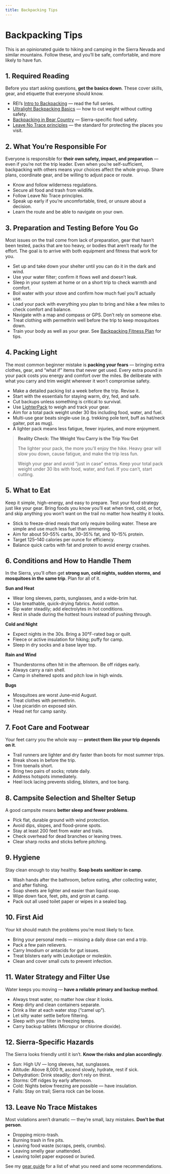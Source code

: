 ```yaml
---
title: Backpacking Tips
---
```


# Backpacking Tips

This is an opinionated guide to hiking and camping in the Sierra Nevada and similar mountains. Follow these, and you’ll be safe, comfortable, and more likely to have fun.

## 1. Required Reading

Before you start asking questions, **get the basics down**. These cover skills, gear, and etiquette that everyone should know.

- REI’s [Intro to Backpacking](https://www.rei.com/learn/series/intro-to-backpacking) — read the full series.
- [Ultralight Backpacking Basics](https://www.rei.com/learn/expert-advice/ultralight-backpacking.html) — how to cut weight without cutting safety.
- [Backpacking in Bear Country](https://www.rei.com/learn/expert-advice/backpacking-in-bear-country.html) — Sierra-specific food safety.
- [Leave No Trace principles](https://lnt.org/why/7-principles/) — the standard for protecting the places you visit.

## 2. What You’re Responsible For

Everyone is responsible for **their own safety, impact, and preparation** — even if you’re not the trip leader. Even when you’re self-sufficient, backpacking with others means your choices affect the whole group. Share plans, coordinate gear, and be willing to adjust pace or route.

- Know and follow wilderness regulations.
- Secure all food and trash from wildlife.
- Follow Leave No Trace principles.
- Speak up early if you’re uncomfortable, tired, or unsure about a decision.
- Learn the route and be able to navigate on your own.

## 3. Preparation and Testing Before You Go

Most issues on the trail come from lack of preparation, gear that hasn’t been tested, packs that are too heavy, or bodies that aren’t ready for the effort. The goal is to arrive with both equipment and fitness that work for you.

- Set up and take down your shelter until you can do it in the dark and wind.  
- Use your water filter; confirm it flows well and doesn’t leak.  
- Sleep in your system at home or on a short trip to check warmth and comfort.  
- Boil water with your stove and confirm how much fuel you’ll actually use.  
- Load your pack with everything you plan to bring and hike a few miles to check comfort and balance.  
- Navigate with a map and compass or GPS. Don’t rely on someone else.  
- Treat clothing with permethrin well before the trip to keep mosquitoes down.  
- Train your body as well as your gear. See [Backpacking Fitness Plan](fitness.md) for tips.  

## 4. Packing Light

The most common beginner mistake is **packing your fears** — bringing extra clothes, gear, and “what if” items that never get used. Every extra pound in your pack costs you energy and comfort over the miles. Be deliberate with what you carry and trim weight wherever it won’t compromise safety.

- Make a detailed packing list a week before the trip. Revise it.
- Start with the essentials for staying warm, dry, fed, and safe.
- Cut backups unless something is critical to survival.
- Use [LighterPack](https://lighterpack.com) to weigh and track your gear.
- Aim for a total pack weight under 30 lbs including food, water, and fuel.
- Multi-use gear beats single-use (e.g. trekking pole tent, buff as hat/neck gaiter, pot as mug).
- A lighter pack means less fatigue, fewer injuries, and more enjoyment.

> **Reality Check: The Weight You Carry is the Trip You Get**
>
> The lighter your pack, the more you’ll enjoy the hike. Heavy gear will slow you down, cause fatigue, and make the trip less fun.
>
> Weigh your gear and avoid “just in case” extras. Keep your total pack weight under 30 lbs with food, water, and fuel. If you can’t, start cutting.

## 5. What to Eat

Keep it simple, high-energy, and easy to prepare. Test your food strategy just like your gear. Bring foods you know you’ll eat when tired, cold, or hot, and skip anything you won’t want on the trail no matter how healthy it looks.

- Stick to freeze-dried meals that only require boiling water. These are simple and use much less fuel than simmering.  
- Aim for about 50–55% carbs, 30–35% fat, and 10–15% protein.  
- Target 125–140 calories per ounce for efficiency.  
- Balance quick carbs with fat and protein to avoid energy crashes.  

## 6. Conditions and How to Handle Them

In the Sierra, you’ll often get **strong sun, cold nights, sudden storms, and mosquitoes in the same trip**. Plan for all of it.

**Sun and Heat**
- Wear long sleeves, pants, sunglasses, and a wide-brim hat.
- Use breathable, quick-drying fabrics. Avoid cotton.
- Sip water steadily; add electrolytes in hot conditions.
- Rest in shade during the hottest hours instead of pushing through.

**Cold and Night**
- Expect nights in the 30s. Bring a 30°F-rated bag or quilt.
- Fleece or active insulation for hiking; puffy for camp.
- Sleep in dry socks and a base layer top.

**Rain and Wind**
- Thunderstorms often hit in the afternoon. Be off ridges early.
- Always carry a rain shell.
- Camp in sheltered spots and pitch low in high winds.

**Bugs**
- Mosquitoes are worst June–mid August.
- Treat clothes with permethrin.
- Use picaridin on exposed skin.
- Head net for camp sanity.

## 7. Foot Care and Footwear

Your feet carry you the whole way — **protect them like your trip depends on it**.

- Trail runners are lighter and dry faster than boots for most summer trips.
- Break shoes in before the trip.
- Trim toenails short.
- Bring two pairs of socks; rotate daily.
- Address hotspots immediately.
- Heel lock lacing prevents sliding, blisters, and toe bang.

## 8. Campsite Selection and Shelter Setup

A good campsite means **better sleep and fewer problems**.

- Pick flat, durable ground with wind protection.
- Avoid dips, slopes, and flood-prone spots.
- Stay at least 200 feet from water and trails.
- Check overhead for dead branches or leaning trees.
- Clear sharp rocks and sticks before pitching.

## 9. Hygiene

Stay clean enough to stay healthy. **Soap beats sanitizer in camp**.

- Wash hands after the bathroom, before eating, after collecting water, and after fishing.
- Soap sheets are lighter and easier than liquid soap.
- Wipe down face, feet, pits, and groin at camp.
- Pack out all used toilet paper or wipes in a sealed bag.

## 10. First Aid

Your kit should match the problems you’re most likely to face.

- Bring your personal meds — missing a daily dose can end a trip.
- Pack a few pain relievers.
- Carry Imodium or antacids for gut issues.
- Treat blisters early with Leukotape or moleskin.
- Clean and cover small cuts to prevent infection.

## 11. Water Strategy and Filter Use

Water keeps you moving — **have a reliable primary and backup method**.

- Always treat water, no matter how clear it looks.
- Keep dirty and clean containers separate.
- Drink a liter at each water stop (“camel up”).
- Let silty water settle before filtering.
- Sleep with your filter in freezing temps.
- Carry backup tablets (Micropur or chlorine dioxide).

## 12. Sierra-Specific Hazards

The Sierra looks friendly until it isn’t. **Know the risks and plan accordingly**.

- Sun: High UV — long sleeves, hat, sunglasses.
- Altitude: Above 8,000 ft, ascend slowly, hydrate, rest if sick.
- Dehydration: Drink steadily; don’t rely on thirst.
- Storms: Off ridges by early afternoon.
- Cold: Nights below freezing are possible — have insulation.
- Falls: Stay on trail; Sierra rock can be loose.

## 13. Leave No Trace Mistakes

Most violations aren’t dramatic — they’re small, lazy mistakes. **Don’t be that person**.

- Dropping micro-trash.
- Burning trash in fire pits.
- Leaving food waste (scraps, peels, crumbs).
- Leaving smelly gear unattended.
- Leaving toilet paper exposed or buried.

See my [gear guide](gear.md) for a list of what you need and some recommendations.